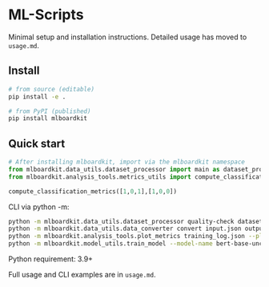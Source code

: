 # ML-Scripts

Minimal setup and installation instructions. Detailed usage has moved to `usage.md`.

## Install

```bash
# from source (editable)
pip install -e .

# from PyPI (published)
pip install mlboardkit
```

## Quick start

```python
# After installing mlboardkit, import via the mlboardkit namespace
from mlboardkit.data_utils.dataset_processor import main as dataset_processor_main
from mlboardkit.analysis_tools.metrics_utils import compute_classification_metrics

compute_classification_metrics([1,0,1],[1,0,0])
```

CLI via python -m:
```bash
python -m mlboardkit.data_utils.dataset_processor quality-check dataset.csv --report report.json
python -m mlboardkit.data_utils.data_converter convert input.json output.csv --format csv
python -m mlboardkit.analysis_tools.plot_metrics training_log.json --plot-type training --output curves.png
python -m mlboardkit.model_utils.train_model --model-name bert-base-uncased --train-file train.jsonl --epochs 3
```

Python requirement: 3.9+

Full usage and CLI examples are in `usage.md`.

